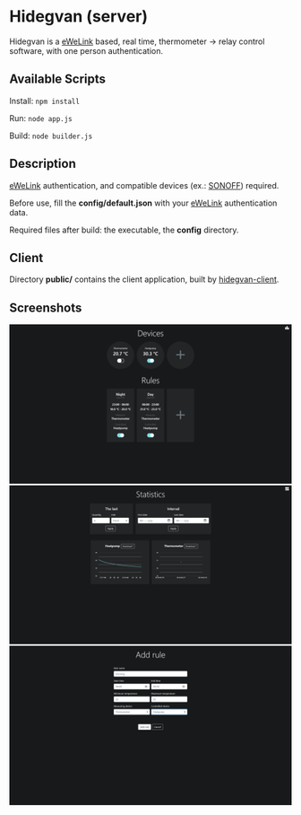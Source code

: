 # Hidegvan (server)
Hidegvan is a [eWeLink](https://www.ewelink.cc/en/) based, real time, thermometer -> relay control software, with one person authentication.
## Available Scripts
Install: `npm install`

Run: `node app.js`

Build: `node builder.js`
## Description
[eWeLink](https://www.ewelink.cc/en/) authentication, and compatible devices (ex.: [SONOFF](https://sonoff.tech/)) required.

Before use, fill the **config/default.json** with your [eWeLink](https://www.ewelink.cc/en/) authentication data.

Required files after build: the executable, the **config** directory.
## Client
Directory **public/** contains the client application, built by [hidegvan-client](https://github.com/gregd98/hidegvan-client).
## Screenshots
![dashboard](screenshots/dashboard.png)
![statistics](screenshots/statistics.png)
![rule](screenshots/rule.png)